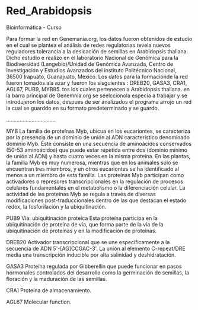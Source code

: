# Red_Arabidopsis
Bioinformática - Curso

Para formar la red en Genemania.org, los datos fueron obtenidos de estudio en el cual se plantea el análisis de redes regulatorias revela nuevos reguladores tolerancia a la desicación de semillas en Arabidopsis thaliana. Dicho estudio e realizo en el laboratorio Nacional de Genómica para la Biodiversidad (Langebio)/Unidad de Genómica Avanzada, Centro de Investigación y Estudios Avanzados del instituto Politécnico Nacional, 36500 Irapuato, Guanajuato, Mexico. Los datos para la formaciónde la red fueron tomados ala azar y fueron los sisguientes : DREB20, GASA3, CRA1, AGL67, PUB9, MYB85. tos los cuales pertenecen a Arabidopsis thaliana. en la barra principal de Genemnia.org se seelccionola especia a trabajar y se introdujeron los datos, despues de ser analizados el programa arrojo un red la cual se guarddo en su formato predeterminado y se guardo.

.................................

MYB
La familia de proteínas Myb, ubicua en los eucariontes, se caracteriza por la presencia de un dominio de unión al ADN característico denominado dominio Myb. Éste consiste en una secuencia de aminoácidos conservados (50-53 aminoácidos) que puede estar repetida entre dos (dominio mínimo de unión al ADN) y hasta cuatro veces en la misma proteína. En las plantas, la familia Myb es muy numerosa, mientras que en los animales sólo se encuentran tres miembros, y en otros eucariontes se ha identificado al menos a un miembro de esta familia. Las proteínas Myb participan como activadores o represores transcripcionales en la regulación de procesos celulares fundamentales en el metabolismo o la diferenciación celular. La actividad de las proteínas Myb se regula a través de diversas modificaciones post-traduccionales dentro de las que destacan el estado redox, la fosforilación y la ubiquitinación.

PUB9
Vía: ubiquitinación proteica
Esta proteína participa en la ubiquitinación de proteína de vía, que forma parte de la vía de la ubiquitinación de proteínas y en la modificación de proteínas.

DREB20
Activador transcripcional que se une específicamente a la secuencia de ADN 5'-[AG]CCGAC-3'. La unión al elemento C-repeat/DRE media una transcripción inducible por alta salinidad y deshidratación.

GASA3
Proteína regulada por Gibberellin que puede funcionar en pasos hormonales controlados del desarrollo como la germinación de semillas, la floración y la maduración de las semillas.

CRA1
Proteína de almacenamiento.

AGL67
Molecular function.
